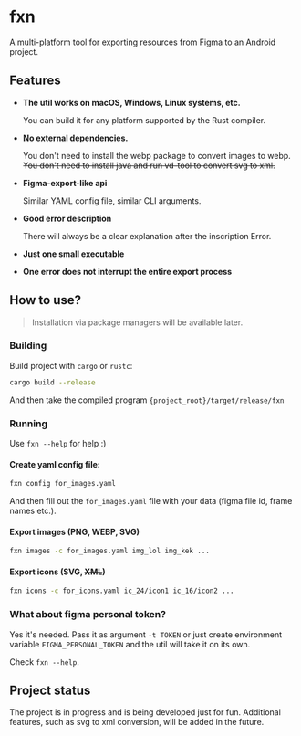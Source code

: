 # fxn

A multi-platform tool for exporting resources from Figma to an Android project.

## Features

- **The util works on macOS, Windows, Linux systems, etc.**

    You can build it for any platform supported by the Rust compiler.

- **No external dependencies.**

    You don't need to install the webp package to convert images to webp. ~~You don't need to install java and run vd-tool to convert svg to xml.~~

- **Figma-export-like api**

    Similar YAML config file, similar CLI arguments.

- **Good error description**

    There will always be a clear explanation after the inscription Error.

- **Just one small executable**

- **One error does not interrupt the entire export process**

## How to use?

> Installation via package managers will be available later.

### Building

Build project with `cargo` or `rustc`:

```bash
cargo build --release
```

And then take the compiled program `{project_root}/target/release/fxn`

### Running

Use `fxn --help` for help :)

#### Create yaml config file:

```bash
fxn config for_images.yaml
```

And then fill out the `for_images.yaml` file with your data (figma file id, frame names etc.).

#### Export images (PNG, WEBP, SVG)

```bash
fxn images -c for_images.yaml img_lol img_kek ...
```

#### Export icons (SVG, ~~XML~~)

```bash
fxn icons -c for_icons.yaml ic_24/icon1 ic_16/icon2 ...
```

### What about figma personal token?

Yes it's needed. Pass it as argument `-t TOKEN` or just create environment variable `FIGMA_PERSONAL_TOKEN` and the util will take it on its own.

Check `fxn --help`.

## Project status

The project is in progress and is being developed just for fun. Additional features, such as svg to xml conversion, will be added in the future.